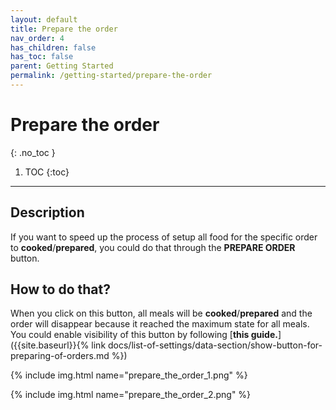 ```yaml
---
layout: default
title: Prepare the order
nav_order: 4
has_children: false
has_toc: false
parent: Getting Started
permalink: /getting-started/prepare-the-order
---
```


# Prepare the order
{: .no_toc }

1. TOC
{:toc}

---

## Description
If you want to speed up the process of setup all food for the specific order to <span class="text-orange-200">**cooked**</span>/<span class="text-green-200">**prepared**</span>, you could do that through the <span class="text-green-200">**PREPARE ORDER**</span> button. 

## How to do that?
When you click on this button, all meals will be <span class="text-orange-200">**cooked**</span>/<span class="text-green-200">**prepared**</span> and the order will disappear because it reached the maximum state for all meals. You could enable visibility of this button by following [**this guide.**]({{site.baseurl}}{% link docs/list-of-settings/data-section/show-button-for-preparing-of-orders.md %})

{% include img.html name="prepare_the_order_1.png" %}

{% include img.html name="prepare_the_order_2.png" %}